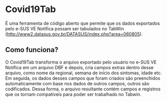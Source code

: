 # **Covid19Tab**
É uma ferramenta de código aberto que permite que os dados exportados pelo e-SUS VE Notifica possam ser tabulados no TabWin (http://www2.datasus.gov.br/DATASUS/index.php?area=060805).

## Como funciona?
O Covid19Tab transforma o arquivo exportado pelo usuário no e-SUS VE Notifica em um arquivo DBF e depois, cria campos extras dentro desse arquivo, como nome da regional, semana de início dos sintomas, idade etc. Em seguida, os dados desses campos que foram criados são preenchidos automaticamente com base nos dados de outros campos, outros são codificados. Dessa forma, o arquivo resultante contém campos e registros que os tornam compatíveis para poder ser trabalhado no Tabwin.

